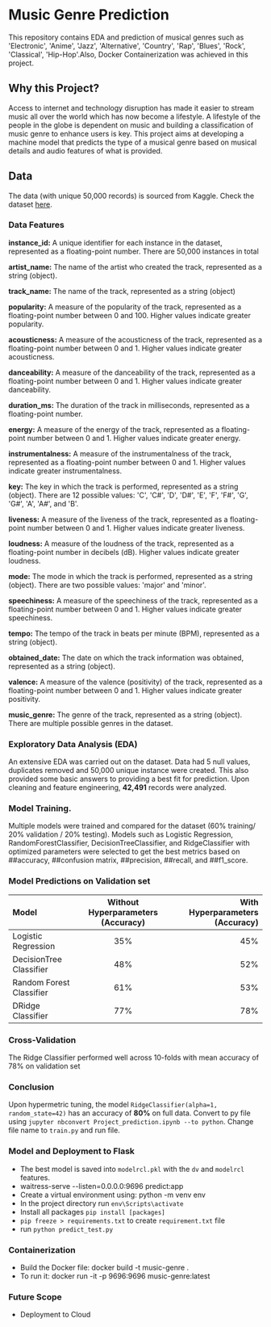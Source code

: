 # Music Genre Prediction 

This repository contains EDA and prediction of musical genres such as  'Electronic', 'Anime', 'Jazz', 'Alternative', 'Country', 'Rap', 'Blues', 'Rock', 'Classical', 'Hip-Hop'.Also, Docker Containerization was achieved in this project.


## Why this Project?

Access to internet and technology disruption has made it easier to stream music all over the world which has now become a lifestyle. A lifestyle of the people in the globe is dependent on music and building a classification of music genre to enhance users is key. This project aims at developing a machine model that predicts the type of a musical genre based on musical details and audio features of what is provided.

## Data
The data (with unique 50,000 records) is sourced from Kaggle. Check the dataset [here](https://www.kaggle.com/datasets/vicsuperman/prediction-of-music-genre/data).

### Data Features

**instance_id:** A unique identifier for each instance in the dataset, represented as a floating-point number. There are 50,000 instances in total

**artist_name:** The name of the artist who created the track, represented as a string (object).

**track_name:** The name of the track, represented as a string (object)

**popularity:** A measure of the popularity of the track, represented as a floating-point number between 0 and 100. Higher values indicate greater popularity.

**acousticness:** A measure of the acousticness of the track, represented as a floating-point number between 0 and 1. Higher values indicate greater acousticness.

**danceability:** A measure of the danceability of the track, represented as a floating-point number between 0 and 1. Higher values indicate greater danceability.

**duration_ms:** The duration of the track in milliseconds, represented as a floating-point number.

**energy:** A measure of the energy of the track, represented as a floating-point number between 0 and 1. Higher values indicate greater energy.

**instrumentalness:** A measure of the instrumentalness of the track, represented as a floating-point number between 0 and 1. Higher values indicate greater instrumentalness.

**key:** The key in which the track is performed, represented as a string (object). There are 12 possible values: 'C', 'C#', 'D', 'D#', 'E', 'F', 'F#', 'G', 'G#', 'A', 'A#', and 'B'.

**liveness:** A measure of the liveness of the track, represented as a floating-point number between 0 and 1. Higher values indicate greater liveness.

**loudness:** A measure of the loudness of the track, represented as a floating-point number in decibels (dB). Higher values indicate greater loudness.

**mode:** The mode in which the track is performed, represented as a string (object). There are two possible values: 'major' and 'minor'.

**speechiness:** A measure of the speechiness of the track, represented as a floating-point number between 0 and 1. Higher values indicate greater speechiness.

**tempo:** The tempo of the track in beats per minute (BPM), represented as a string (object).

**obtained_date:** The date on which the track information was obtained, represented as a string (object).

**valence:** A measure of the valence (positivity) of the track, represented as a floating-point number between 0 and 1. Higher values indicate greater positivity.

**music_genre:** The genre of the track, represented as a string (object). There are multiple possible genres in the dataset.
 


### Exploratory Data Analysis (EDA)
An extensive EDA was carried out on the dataset. Data had 5 null values, duplicates removed and 50,000 unique instance were created. This also provided some basic answers to providing a best fit for prediction. Upon cleaning and feature engineering, **42,491** records were analyzed.


### Model Training.
Multiple models were trained and compared for the dataset (60% training/ 20% validation / 20% testing). Models such as Logistic Regression, RandomForestClassifier, DecisionTreeClassifier, and RidgeClassifier with optimized parameters were selected to get the best metrics based on ##accuracy, ##confusion matrix, ##precision, ##recall, and ##f1_score. 

### Model Predictions on Validation set

| Model                              | Without Hyperparameters (Accuracy)   |With Hyperparameters (Accuracy)   | 
| :-------------                     |:-------------:                       |-------------:| 
| Logistic Regression                | 35%                                  |45%   | 
| DecisionTree Classifier            | 48%                                  |52%   | 
| Random Forest Classifier           | 61%                                  |53%   |
| DRidge Classifier                  | 77%                                  |78%   |  



### Cross-Validation
The Ridge Classifier performed well across 10-folds with mean accuracy of 78% on validation set

### Conclusion
Upon hypermetric tuning, the model `RidgeClassifier(alpha=1, random_state=42)` has an accuracy of **80%** on full data. Convert to py file using `jupyter nbconvert Project_prediction.ipynb --to python`. Change file name to `train.py` and run file.

### Model and Deployment to Flask
* The best model is saved into `modelrcl.pkl` with the `dv` and `modelrcl` features.
* waitress-serve --listen=0.0.0.0:9696 predict:app
* Create a virtual environment using: python -m venv env
* In the project directory run `env\Scripts\activate`
* Install all packages `pip install [packages]`
* `pip freeze > requirements.txt` to create `requirement.txt` file
* run `python predict_test.py`

### Containerization
* Build the Docker file: docker build -t music-genre .
* To run it: docker run -it -p 9696:9696 music-genre:latest


### Future Scope
*  Deployment to Cloud

